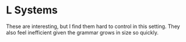 # L Systems

These are interesting, but I find them hard to control in this setting.  They also feel inefficient given the grammar grows in size so quickly.